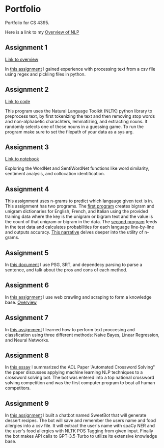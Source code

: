 # Portfolio
Portfolio for CS 4395.

Here is a link to my [Overview of NLP](https://github.com/TediDika/Portfolio/blob/2e020b2ac6798997eac8dca945fe975800562157/Overview%20of%20NLP.pdf)


## Assignment 1

[Link to overview](https://github.com/TediDika/Portfolio/blob/main/Homework1/Overview%20of%20Assignment%201.pdf)

In [this assignment](https://github.com/TediDika/Portfolio/blob/main/Homework1/Homework1_txd190008.py) I gained experience with processing text from a csv file using regex and pickling files in python.

## Assignment 2
[Link to code](https://github.com/TediDika/Portfolio/blob/main/Homework2/Homework2_txd190008.py)

This program uses the Natural Language Toolkit (NLTK) python library to preprocess text, by first tokenizing the text and then removing stop words and non-alphabetic charachters, lemmatizing, and extracting nouns. It randomly selects one of these nouns in a guessing game. To run the program make sure to set the filepath of your data as a sys arg.

## Assignment 3
[Link to notebook](https://github.com/TediDika/Portfolio/blob/main/Homework3.ipynb)

Exploring the WordNet and SentiWordNet functions like word similarity, sentiment analysis, and collocation identification.

## Assignment 4
This assignment uses n-grams to predict which langauge given text is in. This assignment has two programs. The [first program](https://github.com/TediDika/Portfolio/blob/main/Homework4/program1.py) creates bigram and unigram dictionaries for English, French, and Italian using the provided training data where the key is the unigram or bigram text and the value is the count of that unigram or bigram in the data. The [second program](https://github.com/TediDika/Portfolio/blob/main/Homework4/program2.py) feeds in the test data and calculates probabilities for each language line-by-line and outputs accuracy. [This narrative](https://github.com/TediDika/Portfolio/blob/main/Homework4/Assignment%204%20-%20Narrative.pdf) delves deeper into the utility of n-grams.

## Assignment 5
In [this document](https://github.com/TediDika/Portfolio/blob/main/Homework5/parsing.pdf) I use PSG, SRT, and dependecy parsing to parse a sentence, and talk about the pros and cons of each method.

## Assignment 6
In [this assignment](https://github.com/TediDika/Portfolio/blob/main/Homework6/web_crawler.py) I use web crawling and scraping to form a knowledge base. [Overview](https://github.com/TediDika/Portfolio/blob/main/Homework6/Overview%20of%20Assignment6.pdf)

## Assignment 7
In [this assignment](https://github.com/TediDika/Portfolio/blob/main/Homework7/Assignment7.ipynb) I learned how to perform text proccesing and classfication using three different methods: Naive Bayes, Linear Regression, and Neural Networks.

## Assignment 8
In [this essay](https://github.com/TediDika/NLP-Portfolio/blob/main/Homework8/ACL%20Paper%20Summary.pdf) I summarized the ACL Paper 'Automated Crossword Solving" the paper discusses applying machine learning NLP techniques to a crossword solving bot. The bot was entered into a top national crossword solving competition and was the first computer program to beat all human competitors.

## Assignment 9
In [this assignment](https://github.com/TediDika/NLP-Portfolio/blob/main/Homework9/chatbot.py) I built a chatbot named SweetBot that will generate dessert recipes. The bot will save and remember the users name and food allergies into a csv file. It will extract the user's name with spaCy NER and the user's food allergies with NLTK POS Tagging from given input. Finally the bot makes API calls to GPT-3.5-Turbo to utilize its extensive knowledge base.
